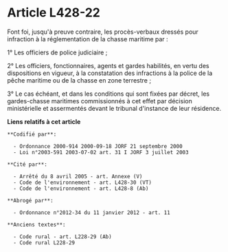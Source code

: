 # Article L428-22

Font foi, jusqu'à preuve contraire, les procès-verbaux dressés pour infraction à la réglementation de la chasse maritime
par :

1° Les officiers de police judiciaire ;

2° Les officiers, fonctionnaires, agents et gardes habilités, en vertu des dispositions en vigueur, à la constatation des
infractions à la police de la pêche maritime ou de la chasse en zone terrestre ;

3° Le cas échéant, et dans les conditions qui sont fixées par décret, les gardes-chasse maritimes commissionnés à cet effet
par décision ministérielle et assermentés devant le tribunal d'instance de leur résidence.

**Liens relatifs à cet article**

	**Codifié par**:

	  - Ordonnance 2000-914 2000-09-18 JORF 21 septembre 2000
	  - Loi n°2003-591 2003-07-02 art. 31 I JORF 3 juillet 2003

	**Cité par**:

	  - Arrêté du 8 avril 2005 - art. Annexe (V)
	  - Code de l'environnement - art. L428-30 (VT)
	  - Code de l'environnement - art. L428-8 (Ab)

	**Abrogé par**:

	  - Ordonnance n°2012-34 du 11 janvier 2012 - art. 11

	**Anciens textes**:

	  - Code rural - art. L228-29 (Ab)
	  - Code rural L228-29
